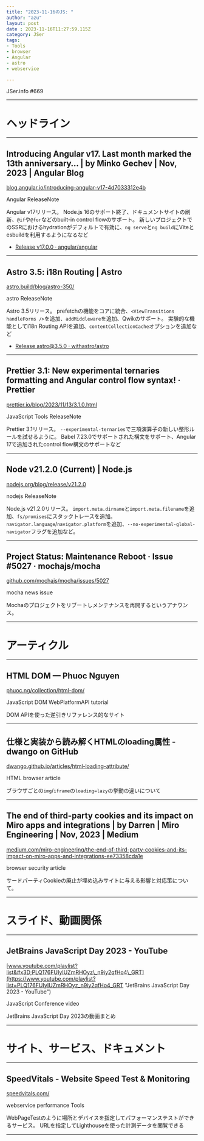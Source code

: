 ```yaml
---
title: "2023-11-16のJS: "
author: "azu"
layout: post
date : 2023-11-16T11:27:59.115Z
category: JSer
tags:
- Tools
- browser
- Angular
- astro
- webservice

---
```


JSer.info #669

----

<h1 class="site-genre">ヘッドライン</h1>

----

## Introducing Angular v17. Last month marked the 13th anniversary… | by Minko Gechev | Nov, 2023 | Angular Blog
[blog.angular.io/introducing-angular-v17-4d7033312e4b](https://blog.angular.io/introducing-angular-v17-4d7033312e4b "Introducing Angular v17. Last month marked the 13th anniversary… | by Minko Gechev | Nov, 2023 | Angular Blog")
<p class="jser-tags jser-tag-icon"><span class="jser-tag">Angular</span> <span class="jser-tag">ReleaseNote</span></p>

Angular v17リリース。
Node.js 16のサポート終了、ドキュメントサイトの刷新、`@if`や`@for`などのbuilt-in control flowのサポート。
新しいプロジェクトでのSSRにおけるhydrationがデフォルトで有効に、`ng serve`と`ng build`にViteとesbuildを利用するようになるなど

- [Release v17.0.0 · angular/angular](https://github.com/angular/angular/releases/tag/17.0.0 "Release v17.0.0 · angular/angular")

----

## Astro 3.5: i18n Routing | Astro
[astro.build/blog/astro-350/](https://astro.build/blog/astro-350/ "Astro 3.5: i18n Routing | Astro")
<p class="jser-tags jser-tag-icon"><span class="jser-tag">astro</span> <span class="jser-tag">ReleaseNote</span></p>

Astro 3.5リリース。
prefetchの機能をコアに統合、`<ViewTransitions handleForms />`を追加、`addMiddleware`を追加、Qwikのサポート。
実験的な機能としてi18n Routing APIを追加、`contentCollectionCache`オプションを追加など

- [Release astro@3.5.0 · withastro/astro](https://github.com/withastro/astro/releases/tag/astro%403.5.0 "Release astro@3.5.0 · withastro/astro")

----

## Prettier 3.1: New experimental ternaries formatting and Angular control flow syntax! · Prettier
[prettier.io/blog/2023/11/13/3.1.0.html](https://prettier.io/blog/2023/11/13/3.1.0.html "Prettier 3.1: New experimental ternaries formatting and Angular control flow syntax! · Prettier")
<p class="jser-tags jser-tag-icon"><span class="jser-tag">JavaScript</span> <span class="jser-tag">Tools</span> <span class="jser-tag">ReleaseNote</span></p>

Prettier 3.1リリース。
`--experimental-ternaries`で三項演算子の新しい整形ルールを試せるように。
Babel 7.23.0でサポートされた構文をサポート、Angular 17で追加されたcontrol flow構文のサポートなど


----

## Node v21.2.0 (Current) | Node.js
[nodejs.org/blog/release/v21.2.0](https://nodejs.org/blog/release/v21.2.0 "Node v21.2.0 (Current) | Node.js")
<p class="jser-tags jser-tag-icon"><span class="jser-tag">nodejs</span> <span class="jser-tag">ReleaseNote</span></p>

Node.js v21.2.0リリース。
`import.meta.dirname`と`import.meta.filename`を追加、`fs/promises`にスタックトレースを追加。
`navigator.language`/`navigator.platform`を追加、`--no-experimental-global-navigator`フラグを追加など。


----

## Project Status: Maintenance Reboot · Issue #5027 · mochajs/mocha
[github.com/mochajs/mocha/issues/5027](https://github.com/mochajs/mocha/issues/5027 "Project Status: Maintenance Reboot · Issue #5027 · mochajs/mocha")
<p class="jser-tags jser-tag-icon"><span class="jser-tag">mocha</span> <span class="jser-tag">news</span> <span class="jser-tag">issue</span></p>

Mochaのプロジェクトをリブートしメンテナンスを再開するというアナウンス。


----
<h1 class="site-genre">アーティクル</h1>

----

## HTML DOM — Phuoc Nguyen
[phuoc.ng/collection/html-dom/](https://phuoc.ng/collection/html-dom/ "HTML DOM — Phuoc Nguyen")
<p class="jser-tags jser-tag-icon"><span class="jser-tag">JavaScript</span> <span class="jser-tag">DOM</span> <span class="jser-tag">WebPlatformAPI</span> <span class="jser-tag">tutorial</span></p>

DOM APIを使った逆引きリファレンス的なサイト


----

## 仕様と実装から読み解くHTMLのloading属性 - dwango on GitHub
[dwango.github.io/articles/html-loading-attribute/](https://dwango.github.io/articles/html-loading-attribute/ "仕様と実装から読み解くHTMLのloading属性 - dwango on GitHub")
<p class="jser-tags jser-tag-icon"><span class="jser-tag">HTML</span> <span class="jser-tag">browser</span> <span class="jser-tag">article</span></p>

ブラウザごとの`img`/`iframe`の`loading=lazy`の挙動の違いについて


----

## The end of third-party cookies and its impact on Miro apps and integrations | by Darren | Miro Engineering | Nov, 2023 | Medium
[medium.com/miro-engineering/the-end-of-third-party-cookies-and-its-impact-on-miro-apps-and-integrations-ee73358cda1e](https://medium.com/miro-engineering/the-end-of-third-party-cookies-and-its-impact-on-miro-apps-and-integrations-ee73358cda1e "The end of third-party cookies and its impact on Miro apps and integrations | by Darren | Miro Engineering | Nov, 2023 | Medium")
<p class="jser-tags jser-tag-icon"><span class="jser-tag">browser</span> <span class="jser-tag">security</span> <span class="jser-tag">article</span></p>

サードパーティCookieの廃止が埋め込みサイトに与える影響と対応策について。


----
<h1 class="site-genre">スライド、動画関係</h1>

----

## JetBrains JavaScript Day 2023 - YouTube
[www.youtube.com/playlist?list&#x3D;PLQ176FUIyIUZmRHOyz\_n9iy2qfHo4\_GRT](https://www.youtube.com/playlist?list=PLQ176FUIyIUZmRHOyz_n9iy2qfHo4_GRT "JetBrains JavaScript Day 2023 - YouTube")
<p class="jser-tags jser-tag-icon"><span class="jser-tag">JavaScript</span> <span class="jser-tag">Conference</span> <span class="jser-tag">video</span></p>

JetBrains JavaScript Day 2023の動画まとめ


----
<h1 class="site-genre">サイト、サービス、ドキュメント</h1>

----

## SpeedVitals - Website Speed Test &amp; Monitoring
[speedvitals.com/](https://speedvitals.com/ "SpeedVitals - Website Speed Test &amp; Monitoring")
<p class="jser-tags jser-tag-icon"><span class="jser-tag">webservice</span> <span class="jser-tag">performance</span> <span class="jser-tag">Tools</span></p>

WebPageTestのように場所とデバイスを指定してパフォーマンステストができるサービス。
URLを指定してLighthouseを使った計測データを閲覧できる


----
